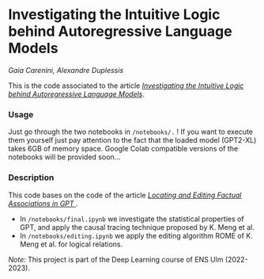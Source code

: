 # Investigating the Intuitive Logic behind Autoregressive Language Models
_Gaia Carenini, Alexandre Duplessis_

This is the code associated to the article [_Investigating the Intuitive Logic behind Autoregressive Language Models_](https://www.overleaf.com/read/rxmbpbggmnxt).

### Usage
Just go through the two notebooks in ``/notebooks/.`` !
If you want to execute them yourself just pay attention to the fact that the loaded model (GPT2-XL) takes 6GB of memory space.
Google Colab compatible versions of the notebooks will be provided soon...

### Description
This code bases on the code of the article  [_Locating and Editing Factual Associations in GPT_ ](https://github.com/kmeng01/rome).

- In `/notebooks/final.ipynb` we investigate the statistical properties of GPT, and apply the causal tracing technique proposed by K. Meng et al.
- In `/notebooks/editing.ipynb` we apply the editing algorithm ROME of K. Meng et al. for logical relations.


_Note:_ This project is part of the Deep Learning course of ENS Ulm (2022-2023).
